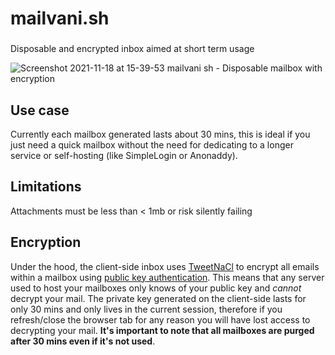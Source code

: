 # mailvani.sh
###
Disposable and encrypted inbox aimed at short term usage

![Screenshot 2021-11-18 at 15-39-53 mailvani sh - Disposable mailbox with encryption](https://user-images.githubusercontent.com/24352255/142745882-92b320a9-2b83-4c7b-b986-40094d035062.png)

## Use case
Currently each mailbox generated lasts about 30 mins, this is ideal if you just need a quick mailbox without the need for dedicating to a longer service or self-hosting (like SimpleLogin or Anonaddy). 

## Limitations
Attachments must be less than < 1mb or risk silently failing

## Encryption
Under the hood, the client-side inbox uses [TweetNaCl](https://cure53.de/tweetnacl.pdf) to encrypt all emails within a mailbox using [public key authentication](https://github.com/dchest/tweetnacl-js#public-key-authenticated-encryption-box). This means that any server used to host your mailboxes only knows of your public key and _cannot_ decrypt your mail. The private key generated on the client-side lasts for only 30 mins and only lives in the current session, therefore if you refresh/close the browser tab for any reason you will have lost access to decrypting your mail. **It's important to note that all mailboxes are purged after 30 mins even if it's not used**. 
